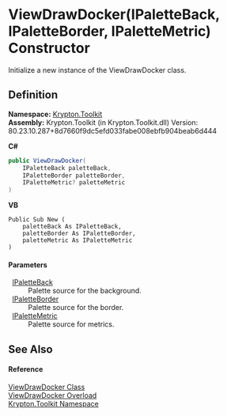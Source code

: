 # ViewDrawDocker(IPaletteBack, IPaletteBorder, IPaletteMetric) Constructor


Initialize a new instance of the ViewDrawDocker class.



## Definition
**Namespace:** <a href="79d2eac2-21f4-54ff-7552-b20c33c30600.md">Krypton.Toolkit</a>  
**Assembly:** Krypton.Toolkit (in Krypton.Toolkit.dll) Version: 80.23.10.287+8d7660f9dc5efd033fabe008ebfb904beab6d444

**C#**
``` C#
public ViewDrawDocker(
	IPaletteBack paletteBack,
	IPaletteBorder paletteBorder,
	IPaletteMetric? paletteMetric
)
```
**VB**
``` VB
Public Sub New ( 
	paletteBack As IPaletteBack,
	paletteBorder As IPaletteBorder,
	paletteMetric As IPaletteMetric
)
```



#### Parameters
<dl><dt>  <a href="36bc0bae-d9ca-1219-47ea-a9f0b3123d00.md">IPaletteBack</a></dt><dd>Palette source for the background.</dd><dt>  <a href="dd253da2-d489-07ff-6865-3729039fb875.md">IPaletteBorder</a></dt><dd>Palette source for the border.</dd><dt>  <a href="24be40a1-a3fd-2c4b-ff96-f9b04b615193.md">IPaletteMetric</a></dt><dd>Palette source for metrics.</dd></dl>

## See Also


#### Reference
<a href="3666c3db-a7fd-484c-b2c9-868e206d10c9.md">ViewDrawDocker Class</a>  
<a href="d51a7a00-0971-aefd-eafb-e25d7f419f38.md">ViewDrawDocker Overload</a>  
<a href="79d2eac2-21f4-54ff-7552-b20c33c30600.md">Krypton.Toolkit Namespace</a>  
